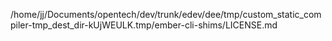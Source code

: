 /home/jj/Documents/opentech/dev/trunk/edev/dee/tmp/custom_static_compiler-tmp_dest_dir-kUjWEULK.tmp/ember-cli-shims/LICENSE.md